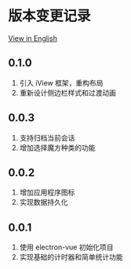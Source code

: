 # 版本变更记录

[View in English](./CHANGELOG.md)

## 0.1.0

1. 引入 iView 框架，重构布局
1. 重新设计侧边栏样式和过渡动画

## 0.0.3

1. 支持归档当前会话
1. 增加选择魔方种类的功能

## 0.0.2

1. 增加应用程序图标
1. 实现数据持久化

## 0.0.1

1. 使用 electron-vue 初始化项目
1. 实现基础的计时器和简单统计功能
